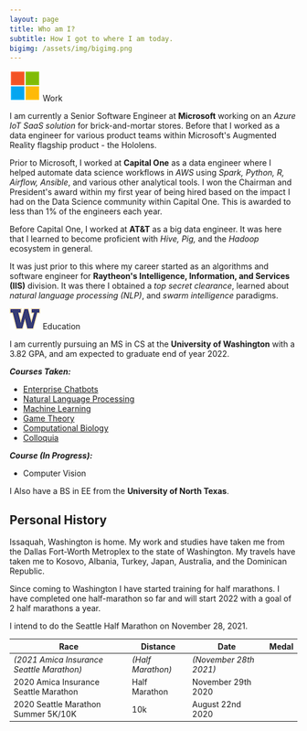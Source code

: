 ```yaml
---
layout: page
title: Who am I?
subtitle: How I got to where I am today.
bigimg: /assets/img/bigimg.png
---
```



![Work](assets/img/microsoft.png) Work

I am currently a Senior Software Engineer at **Microsoft** working on an *Azure IoT SaaS solution* for brick-and-mortar stores. Before that I worked as a data engineer for various product teams within Microsoft's Augmented Reality flagship product - the Hololens.

Prior to Microsoft, I worked at **Capital One** as a data engineer where I helped automate data science workflows in *AWS* using *Spark, Python, R, Airflow, Ansible*, and various other analytical tools. I won the Chairman and President's award within my first year of being hired based on the impact I had on the Data Science community within Capital One. This is awarded to less than 1% of the engineers each year.

Before Capital One, I worked at **AT&T** as a big data engineer. It was here that I learned to become proficient with *Hive, Pig,* and the *Hadoop* ecosystem in general. 

It was just prior to this where my career started as an algorithms and software engineer for **Raytheon's Intelligence, Information, and Services (IIS)** division. It was there I obtained a *top secret clearance*, learned about *natural language processing (NLP)*, and *swarm intelligence* paradigms.

![School](assets/img/university_of_washington.png) Education

I am currently pursuing an MS in CS at the **University of Washington** with a 3.82 GPA, and am expected to graduate end of year 2022.

***Courses Taken:***
- [Enterprise Chatbots](https://www.charlesdrotar.com/posts/uw/enterprisechatbots/Summary.html/)
- [Natural Language Processing](https://www.charlesdrotar.com/posts/uw/naturallanguageprocessing/Summary.html/)
- [Machine Learning](https://www.charlesdrotar.com/posts/uw/machinelearning/Summary.html/)
- [Game Theory](https://www.charlesdrotar.com/posts/uw/enterprisechatbots/Summary.html/)
- [Computational Biology](https://www.charlesdrotar.com/posts/uw/computationalbiology/Summary.html/)
- [Colloquia](https://www.charlesdrotar.com/posts/uw/colloquia/Summary.html/)

***Course (In Progress):***
- Computer Vision

I Also have a BS in EE from the **University of North Texas**.

## Personal History

Issaquah, Washington is home. 
My work and studies have taken me from the Dallas Fort-Worth Metroplex 
to the state of Washington. My travels have taken me to Kosovo, Albania, 
Turkey, Japan, Australia, and the Dominican Republic.

Since coming to Washington I have started training for half marathons. 
I have completed one half-marathon so far and will start 2022
with a goal of 2 half marathons a year.

I intend to do the Seattle Half Marathon on November 28, 2021.

[comment]: <> (TODO: Add pictures for each medal)

| Race      | Distance   | Date | Medal |
| ----------- | ----------- | ----------- |----------- |
| *(2021 Amica Insurance Seattle Marathon)*   | *(Half Marathon)*        | *(November 28th 2021)*       |        |
| 2020 Amica Insurance Seattle Marathon      | Half Marathon       | November 29th 2020       |        |
| 2020 Seattle Marathon Summer 5K/10K    | 10k        | August 22nd 2020       |        |


